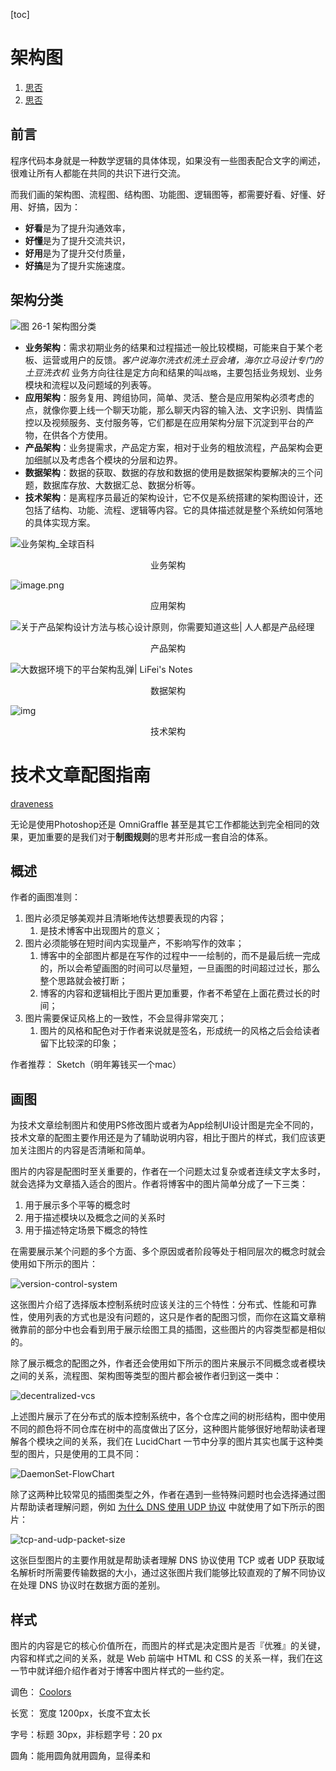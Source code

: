 [toc]

# 架构图

1. [ 思否](https://segmentfault.com/a/1190000039305229)
2. [思否](https://segmentfault.com/a/1190000038582429)

## 前言

程序代码本身就是一种数学逻辑的具体体现，如果没有一些图表配合文字的阐述，很难让所有人都能在共同的共识下进行交流。

而我们画的架构图、流程图、结构图、功能图、逻辑图等，都需要好看、好懂、好用、好搞，因为：

- **好看**是为了提升沟通效率，
- **好懂**是为了提升交流共识，
- **好用**是为了提升交付质量，
- **好搞**是为了提升实施速度。

## 架构分类

![图 26-1 架构图分类](http://111.229.14.128:9001/wutian/1460000039305234)

- **业务架构**：需求初期业务的结果和过程描述一般比较模糊，可能来自于某个老板、运营或用户的反馈。*客户说海尔洗衣机洗土豆会堵，海尔立马设计专门的土豆洗衣机* 业务方向往往是定方向和结果的叫`战略`，主要包括业务规划、业务模块和流程以及问题域的列表等。
- **应用架构**：服务复用、跨组协同，简单、灵活、整合是应用架构必须考虑的点，就像你要上线一个聊天功能，那么聊天内容的输入法、文字识别、舆情监控以及视频服务、支付服务等，它们都是在应用架构分层下沉淀到平台的产物，在供各个方使用。
- **产品架构**：业务提需求，产品定方案，相对于业务的粗放流程，产品架构会更加细腻以及考虑各个模块的分层和边界。
- **数据架构**：数据的获取、数据的存放和数据的使用是数据架构要解决的三个问题，数据库存放、大数据汇总、数据分析等。
- **技术架构**：是离程序员最近的架构设计，它不仅是系统搭建的架构图设计，还包括了结构、功能、流程、逻辑等内容。它的具体描述就是整个系统如何落地的具体实现方案。

![业务架构_全球百科](http://111.229.14.128:9001/wutian/ef.png)

<div align='center'>业务架构</div>

![image.png](http://111.229.14.128:9001/wutian/bVcL3aE)

<div align='center'>应用架构</div>

![关于产品架构设计方法与核心设计原则，你需要知道这些| 人人都是产品经理](http://111.229.14.128:9001/wutian/YaDYCoLjIOx6V9c35hX0.png)

<div align='center'>产品架构</div>

![大数据环境下的平台架构乱弹| LiFei&#39;s Notes](http://111.229.14.128:9001/wutian/10230506_tiky.jpg)

<div align='center'>数据架构</div>

![img](http://111.229.14.128:9001/wutian/0c13821fe44e333589aa108e1b1a8f33.png)

<div align='center'>技术架构</div>





# 技术文章配图指南

[draveness](https://draveness.me/sketch-and-sketch/)

无论是使用Photoshop还是 OmniGraffle 甚至是其它工作都能达到完全相同的效果，更加重要的是我们对于**制图规则**的思考并形成一套自洽的体系。

## 概述

作者的画图准则：

1. 图片必须足够美观并且清晰地传达想要表现的内容；
   1. 是技术博客中出现图片的意义；
2. 图片必须能够在短时间内实现量产，不影响写作的效率；
   1. 博客中的全部图片都是在写作的过程中一一绘制的，而不是最后统一完成的，所以会希望画图的时间可以尽量短，一旦画图的时间超过过长，那么整个思路就会被打断；
   2. 博客的内容和逻辑相比于图片更加重要，作者不希望在上面花费过长的时间；
3. 图片需要保证风格上的一致性，不会显得非常突兀；
   1. 图片的风格和配色对于作者来说就是签名，形成统一的风格之后会给读者留下比较深的印象；

作者推荐： Sketch（明年筹钱买一个mac）

## 画图

为技术文章绘制图片和使用PS修改图片或者为App绘制UI设计图是完全不同的，技术文章的配图主要作用还是为了辅助说明内容，相比于图片的样式，我们应该更加关注图片的内容是否清晰和简单。

图片的内容是配图时至关重要的，作者在一个问题太过复杂或者连续文字太多时，就会选择为文章插入适合的图片。作者将博客中的图片简单分成了一下三类：

1. 用于展示多个平等的概念时
2. 用于描述模块以及概念之间的关系时
3. 用于描述特定场景下概念的特性

在需要展示某个问题的多个方面、多个原因或者阶段等处于相同层次的概念时就会使用如下所示的图片：

![version-control-system](http://111.229.14.128:9001/wutian/version-control-system.png)

这张图片介绍了选择版本控制系统时应该关注的三个特性：分布式、性能和可靠性，使用列表的方式也是没有问题的，这只是作者的配图习惯，而你在这篇文章稍微靠前的部分中也会看到用于展示绘图工具的插图，这些图片的内容类型都是相似的。

除了展示概念的配图之外，作者还会使用如下所示的图片来展示不同概念或者模块之间的关系，流程图、架构图等类型的图片都会被作者归到这一类中：

![decentralized-vcs](http://111.229.14.128:9001/wutian/decentralized-vcs.png)

上述图片展示了在分布式的版本控制系统中，各个仓库之间的树形结构，图中使用不同的颜色将不同仓库在树中的高度做出了区分，这种图片能够很好地帮助读者理解各个模块之间的关系，我们在 LucidChart 一节中分享的图片其实也属于这种类型的图片，只是使用的工具不同：

![DaemonSet-FlowChart](http://111.229.14.128:9001/wutian/2019-03-01-DaemonSet-FlowChart.png)

除了这两种比较常见的插图类型之外，作者在遇到一些特殊问题时也会选择通过图片帮助读者理解问题，例如 [为什么 DNS 使用 UDP 协议](https://draveness.me/whys-the-design-dns-udp-tcp) 中就使用了如下所示的图片：

![tcp-and-udp-packet-size](http://111.229.14.128:9001/wutian/tcp-and-udp-packet-size.png)

这张巨型图片的主要作用就是帮助读者理解 DNS 协议使用 TCP 或者 UDP 获取域名解析时所需要传输数据的大小，通过这张图片我们能够比较直观的了解不同协议在处理 DNS 协议时在数据方面的差别。

## 样式

图片的内容是它的核心价值所在，而图片的样式是决定图片是否『优雅』的关键，内容和样式之间的关系，就是 Web 前端中 HTML 和 CSS 的关系一样，我们在这一节中就详细介绍作者对于博客中图片样式的一些约定。

调色：  [Coolors](https://coolors.co/)

长宽： 宽度 1200px，长度不宜太长

字号：标题 30px，非标题字号：20 px

圆角：能用圆角就用圆角，显得柔和

